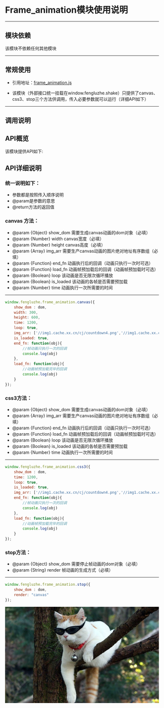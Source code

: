 # Frame_animation模块使用说明

---

## 模块依赖

该模块不依赖任何其他模块

---

## 常规使用

- 引用地址：[frame_animation.js](../../base/frame_animation.js)

- 该模块（外部接口统一挂载在window.fengluzhe.shake）只提供了canvas、css3、stop三个方法供调用，传入必要参数就可以运行（详细API如下）

---

## 调用说明
## API概览
该模块提供API如下:
## API详细说明
### 统一说明如下：
- 参数都是按照传入顺序说明
- @param是参数的意思
- @return方法的返回值

### canvas 方法：

- @param {Object} show_dom 需要生成canvas动画的dom对象（必填）
- @param {Number} width canvas宽度（必填）
- @param {Number} height canvas高度（必填）
- @param {Array} img_arr 需要生产canvas动画的图片绝对地址有序数组（必填）
- @param {Function} end_fn 动画执行后的回调（动画只执行一次时可选）
- @param {Function} load_fn 动画帧预加载后的回调（动画帧预加载时可选）
- @param {Boolean} loop 该动画是否无限次循环播放
- @param {Boolean} is_loaded 该动画的各帧是否需要预加载
- @param {Number} time 动画执行一次所需要的时间
---
```javascript
window.fengluzhe.frame_animation.canvas({
    show_dom : dom,
    width: 300,
    height: 600,
    time: 1200,
    loop: true,
    img_arr: ['//img1.cache.xx.cn/cj/countdown4.png','//img1.cache.xx.cn/cj/countdown5.png'],
    is_loaded: true,
    end_fn: function(obj){
        //帧动画只执行一次的回调
        console.log(obj)
    },
    load_fn: function(obj){
        //动画帧预加载完毕的回调
        console.log(obj)
    }
});
```
### css3方法：

- @param {Object} show_dom 需要生成canvas动画的dom对象（必填）
- @param {Array} img_arr 需要生产canvas动画的图片绝对地址有序数组（必填）
- @param {Function} end_fn 动画执行后的回调（动画只执行一次时可选）
- @param {Function} load_fn 动画帧预加载后的回调（动画帧预加载时可选）
- @param {Boolean} loop 该动画是否无限次循环播放
- @param {Boolean} is_loaded 该动画的各帧是否需要预加载
- @param {Number} time 动画执行一次所需要的时间
---
```javascript
window.fengluzhe.frame_animation.css3({
    show_dom : dom,
    time: 1200,
    loop: true,
    is_loaded: true,
    img_arr: ['//img1.cache.xx.cn/cj/countdown4.png','//img1.cache.xx.cn/cj/countdown5.png'],
    end_fn: function(obj){
        //帧动画只执行一次的回调
        console.log(obj)
    },
    load_fn: function(obj){
        //动画帧预加载完毕的回调
        console.log(obj)
    }
});
```
### stop方法：

- @param {Object} show_dom 需要停止帧动画的dom对象（必填）
- @param {String} render 帧动画的生成方式（必填）
---
```javascript
window.fengluzhe.frame_animation.stop({
    show_dom : dom,
    render: "canvas"
});
```

![image](../images/cool.jpg)
